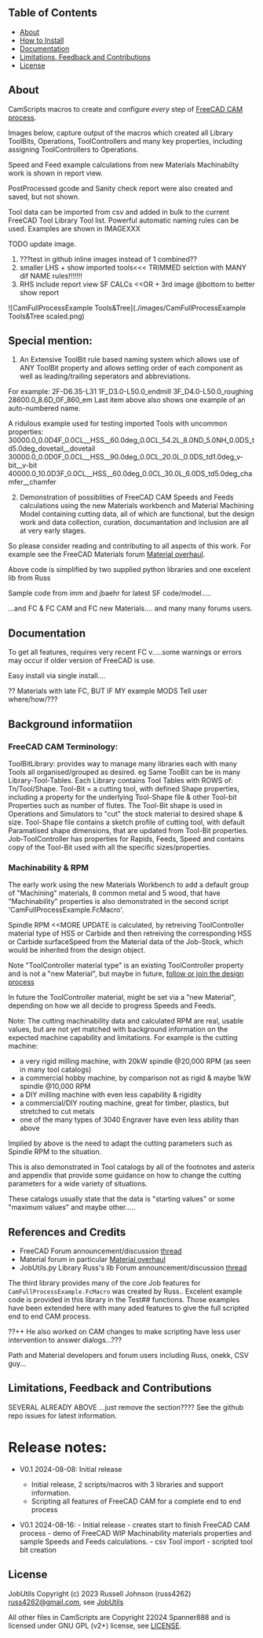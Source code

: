 ## Table of Contents
- [About](#-about)
- [How to Install](#-how-to-install)
- [Documentation](#-documentation)
- [Limitations, Feedback and Contributions](#-limations-feedback-and-contributions)
- [License](#-license)

## About

CamScripts macros to create and configure *every* step of [FreeCAD CAM process](https://wiki.freecad.org/CAM_Workbench).

Images below, capture output of the macros which created all Library ToolBits, Operations, ToolControllers and many key properties, including assigning ToolControllers to Operations.

Speed and Feed example calculations from new Materials Machinabilty work is shown in report view.

PostProcessed gcode and Sanity check report were also created and saved, but not shown.

Tool data can be imported from csv and added in bulk to the current FreeCAD Tool Library Tool list. Powerful automatic naming rules can be used. Examples are shown in IMAGEXXX

TODO update image.
1. ???test in github inline images instead of 1 combined??
2. smaller LHS + show imported tools<<< TRIMMED selction with MANY dif NAME rules!!!!!!!
3. RHS include report view SF CALCs <<OR + 3rd image @bottom to better show report

![CamFullProcessExample Tools&Tree](./images/CamFullProcessExample Tools&Tree scaled.png)

## Special mention:

1. An Extensive ToolBit rule based naming system which allows use of ANY ToolBit property and allows setting order of each component as well as leading/trailing seperators and abbreviations.

For example:
    2F-D6.35-L31
    1F_D3.0-L50.0_endmill
    3F_D4.0-L50.0_roughing
    28600.0_8.6D_0F_860_em
    Last item above also shows one example of an auto-numbered name.

A ridulous example used for testing imported Tools with uncommon properties:
    30000.0_0.0D4F_0.0CL__HSS__60.0deg_0.0CL_54.2L_8.0ND_5.0NH_0.0DS_td5.0deg_dovetail__dovetail
    30000.0_0.0D0F_0.0CL__HSS__90.0deg_0.0CL_20.0L_0.0DS_td1.0deg_v-bit__v-bit
    40000.0_10.0D3F_0.0CL__HSS__60.0deg_0.0CL_30.0L_6.0DS_td5.0deg_chamfer__chamfer

2. Demonstration of possiblities of FreeCAD CAM Speeds and Feeds calculations using the new Materials workbench and Material Machining Model containing cutting data, all of which are functional, but the design work and data collection, curation, documantation and inclusion are all at very early stages.

So please consider reading and contributing to all aspects of this work. For example see the FreeCAD Materials forum [Material overhaul](https://forum.freecad.org/viewtopic.php?t=78242).

Above code is simplified by two supplied python libraries and one excelent lib from Russ

Sample code from imm and jbaehr for latest SF code/model.....

...and FC & FC CAM and FC new Materials.... and many many forums users.

## Documentation

To get all features, requires very recent FC v.....some warnings or errors may occur if older version of FreeCAD is use.

Easy install via single install....

?? Materials with late FC, BUT IF MY example MODS Tell user where/how/???

## Background informatiion

### FreeCAD CAM Terminology:
ToolBitLibrary: provides way to manage many libraries each with many Tools
  all organised/grouped as desired. eg Same TooBit can be in many Library-Tool-Tables.
  Each Library contains Tool Tables with ROWS of: Tn/Tool/Shape.
Tool-Bit = a cutting tool, with defined Shape properties,
      including a property for the underlying Tool-Shape file
      & other Tool-bit Properties such as number of flutes.
      The Tool-Bit shape is used in Operations and Simulators to
      "cut" the stock material to desired shape & size.
Tool-Shape file contains a sketch profile of cutting tool,
  with default Paramatised shape dimensions,
  that are updated from Tool-Bit properties.
Job-ToolController has properties for Rapids, Feeds, Speed
  and contains copy of the Tool-Bit used with all the specific sizes/properties.

### Machinability & RPM

The early work using the new Materials Workbench to add a default group of "Machining" materials, 8 common metal and 5 wood, that have "Machinability" properties is also demonstrated in the second script 'CamFullProcessExample.FcMacro'.

Spindle RPM <<MORE UPDATE is calculated, by retreiving ToolController material type of HSS or Carbide and then retreiving the corresponding HSS or Carbide surfaceSpeed from the Material data of the Job-Stock, which would be inherited from the design object.

Note "ToolController material type" is an existing ToolController property and is not a "new Material", but maybe in future, [follow or join the design process]()

In future the ToolController material, might be set via a "new Material", depending on how we all decide to progress Speeds and Feeds.

Note: The cutting machinability data and calculated RPM are real, usable values, but are not yet matched with background information on the expected machine capability and limitations. For example is the cutting machine:
* a very rigid milling machine, with 20kW spindle @20,000 RPM (as seen in many tool catalogs)
* a commercial hobby machine, by comparison not as rigid & maybe 1kW spindle @10,000 RPM
* a DIY milling machine with even less capability & rigidity
* a commercial/DIY routing machine, great for timber, plastics, but stretched to cut metals
* one of the many types of 3040 Engraver have even less ability than above

Implied by above is the need to adapt the cutting parameters such as Spindle RPM to the situation.

This is also demonstrated in Tool catalogs by all of the footnotes and asterix and appendix that provide some guidance on how to change the cutting parameters for a wide variety of situations.

These catalogs usually state that the data is "starting values" or some "maximum values" and maybe other.....


## References and Credits

* FreeCAD Forum announcement/discussion [thread](https://forum.freecadweb.org/viewtopic.php?f=3&t=60818)
* Material forum in particular [Material overhaul](https://forum.freecad.org/viewtopic.php?t=78242)
* JobUtils.py Library Russ's lib Forum announcement/discussion [thread](https://forum.freecadweb.org/viewtopic.php?f=3&t=60818)

The third library provides many of the core Job features for `CamFullProcessExample.FcMacro` was created by Russ..
Excelent example code is provided in this library in the Test## functions.
Those examples have been extended here with many aded features to give the full scripted end to end CAM process.

??++ He also worked on CAM changes to make scripting have less user intervention to answer dialogs...???

Path and Material developers and forum users including Russ, onekk, CSV guy...


## Limitations, Feedback and Contributions

SEVERAL ALREADY ABOVE ...just remove the section????
See the github repo issues for latest information.


# Release notes:

* V0.1  2024-08-08:  Initial release
    * Initial release, 2 scripts/macros with 3 libraries and support information.
    * Scripting all features of FreeCAD CAM for a complete end to end process

* V0.1  2024-08-16:
            - Initial release
            - creates start to finish FreeCAD CAM process
            - demo of FreeCAD WIP Machinability materials properties and sample Speeds and Feeds calculations.
            - csv Tool import
            - scripted tool bit creation

## License

JobUtils Copyright (c) 2023 Russell Johnson (russ4262) <russ4262@gmail.com>, see [JobUtils](JobUtils.py)

All other files in CamScripts are Copyright 22024 Spanner888 and is licensed under GNU GPL (v2+) license, see [LICENSE](LICENSE).



